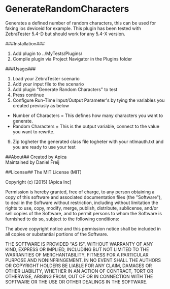 # GenerateRandomCharacters
Generates a defined number of random characters, this can be used for faking ios deviceid for example.
This plugin has been tested with ZebraTester 5.4-D but should work for any 5.4-X version.  

###Installation###
1. Add plugin to ../MyTests/Plugins/
2. Compile plugin via Project Navigator in the Plugins folder

###Usage###
1. Load your ZebraTester scenario
2. Add your input file to the scenario
5. Add plugin "Generate Random Characters" to test
6. Press continue
7. Configure Run-Time Input/Output Parameter's by tying the variables you created previusly as below
  * Number of Characters = This defines how many characters you want to generate.
  * Random Characters = This is the output variable, connect to the value you want to rewrite.
9. Zip togheter the generated class file togheter with your ntlmauth.txt and you are ready to use your test

##About##
Created by Apica  
Maintained by Daniel Freij  

##License##
The MIT License (MIT)

Copyright (c) [2015] [Apica Inc]

Permission is hereby granted, free of charge, to any person obtaining a copy
of this software and associated documentation files (the "Software"), to deal
in the Software without restriction, including without limitation the rights
to use, copy, modify, merge, publish, distribute, sublicense, and/or sell
copies of the Software, and to permit persons to whom the Software is
furnished to do so, subject to the following conditions:

The above copyright notice and this permission notice shall be included in all
copies or substantial portions of the Software.

THE SOFTWARE IS PROVIDED "AS IS", WITHOUT WARRANTY OF ANY KIND, EXPRESS OR
IMPLIED, INCLUDING BUT NOT LIMITED TO THE WARRANTIES OF MERCHANTABILITY,
FITNESS FOR A PARTICULAR PURPOSE AND NONINFRINGEMENT. IN NO EVENT SHALL THE
AUTHORS OR COPYRIGHT HOLDERS BE LIABLE FOR ANY CLAIM, DAMAGES OR OTHER
LIABILITY, WHETHER IN AN ACTION OF CONTRACT, TORT OR OTHERWISE, ARISING FROM,
OUT OF OR IN CONNECTION WITH THE SOFTWARE OR THE USE OR OTHER DEALINGS IN THE
SOFTWARE.
